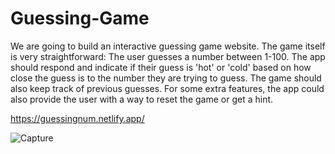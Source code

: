 # Guessing-Game
We are going to build an interactive guessing game website. The game itself is very straightforward: The user guesses a number between 1-100. The app should respond and indicate if their guess is 'hot' or 'cold' based on how close the guess is to the number they are trying to guess. The game should also keep track of previous guesses. For some extra features, the app could also provide the user with a way to reset the game or get a hint.

https://guessingnum.netlify.app/


![Capture](https://user-images.githubusercontent.com/113475440/201585999-a24657be-80dc-4dbc-8ff4-e6fd32ae7bc8.PNG)
